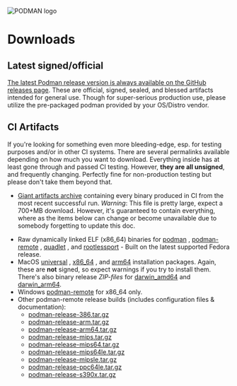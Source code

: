 ![PODMAN logo](https://raw.githubusercontent.com/containers/common/main/logos/podman-logo-full-vert.png)

# Downloads

## Latest signed/official

[The latest Podman release version is always available on the GitHub releases
page](https://github.com/containers/podman/releases/latest).  These are official,
signed, sealed, and blessed artifacts intended for general use.  Though for
super-serious production use, please utilize the pre-packaged podman provided
by your OS/Distro vendor.

## CI Artifacts

If you're looking for something even more bleeding-edge, esp. for testing
purposes and/or in other CI systems.  There are several permalinks available
depending on how much you want to download.  Everything inside has at least
gone through and passed CI testing.  However, **they are all unsigned**, and
frequently changing.  Perfectly fine for non-production testing but please
don't take them beyond that.

* [Giant artifacts
  archive](https://api.cirrus-ci.com/v1/artifact/github/containers/podman/Artifacts/binary.zip)
  containing every binary produced in CI from the most recent successful run.
  *Warning*: This file is pretty large, expect a 700+MB download.  However,
  it's guaranteed to contain everything, where as the items below can change
  or become unavailable due to somebody forgetting to update this doc.

<!--

WARNING:  The items linked below all come from scripts in the `artifacts_task`
map of `.cirrus.yml`.  When adding or updating any item below, please ensure it
matches corresponding changes in the artifacts task.

-->

* Raw dynamically linked ELF (x86_64) binaries for [podman](https://api.cirrus-ci.com/v1/artifact/github/containers/podman/Artifacts/binary/podman)
  , [podman-remote](https://api.cirrus-ci.com/v1/artifact/github/containers/podman/Artifacts/binary/podman-remote)
  , [quadlet](https://api.cirrus-ci.com/v1/artifact/github/containers/podman/Artifacts/binary/quadlet)
  , and
  [rootlessport](https://api.cirrus-ci.com/v1/artifact/github/containers/podman/Artifacts/binary/rootlessport) -
  Built on the latest supported Fedora release.
* MacOS
  [universal](https://api.cirrus-ci.com/v1/artifact/github/containers/podman/Artifacts/binary/podman-installer-macos-universal.pkg)
  ,
  [x86_64](https://api.cirrus-ci.com/v1/artifact/github/containers/podman/Artifacts/binary/podman-installer-macos-amd64.pkg)
  , and
  [arm64](https://api.cirrus-ci.com/v1/artifact/github/containers/podman/Artifacts/binary/podman-installer-macos-arm64.pkg)
  installation packages.  Again, these are **not** signed, so expect warnings if you try to install them.
  There's also binary release *ZIP-files* for
  [darwin_amd64](https://api.cirrus-ci.com/v1/artifact/github/containers/podman/Artifacts/binary/podman-remote-release-darwin_amd64.zip)
  and
  [darwin_arm64](https://api.cirrus-ci.com/v1/artifact/github/containers/podman/Artifacts/binary/podman-remote-release-darwin_arm64.zip).
* Windows [podman-remote](https://api.cirrus-ci.com/v1/artifact/github/containers/podman/Artifacts/binary/podman-remote-release-windows_amd64.zip) for x86_64 only.
* Other podman-remote release builds (includes configuration files & documentation):
  * [podman-release-386.tar.gz](https://api.cirrus-ci.com/v1/artifact/github/containers/podman/Artifacts/binary/podman-release-386.tar.gz)
  * [podman-release-arm.tar.gz](https://api.cirrus-ci.com/v1/artifact/github/containers/podman/Artifacts/binary/podman-release-arm.tar.gz)
  * [podman-release-arm64.tar.gz](https://api.cirrus-ci.com/v1/artifact/github/containers/podman/Artifacts/binary/podman-release-arm64.tar.gz)
  * [podman-release-mips.tar.gz](https://api.cirrus-ci.com/v1/artifact/github/containers/podman/Artifacts/binary/podman-release-mips.tar.gz)
  * [podman-release-mips64.tar.gz](https://api.cirrus-ci.com/v1/artifact/github/containers/podman/Artifacts/binary/podman-release-mips64.tar.gz)
  * [podman-release-mips64le.tar.gz](https://api.cirrus-ci.com/v1/artifact/github/containers/podman/Artifacts/binary/podman-release-mips64le.tar.gz)
  * [podman-release-mipsle.tar.gz](https://api.cirrus-ci.com/v1/artifact/github/containers/podman/Artifacts/binary/podman-release-mipsle.tar.gz)
  * [podman-release-ppc64le.tar.gz](https://api.cirrus-ci.com/v1/artifact/github/containers/podman/Artifacts/binary/podman-release-ppc64le.tar.gz)
  * [podman-release-s390x.tar.gz](https://api.cirrus-ci.com/v1/artifact/github/containers/podman/Artifacts/binary/podman-release-s390x.tar.gz)
